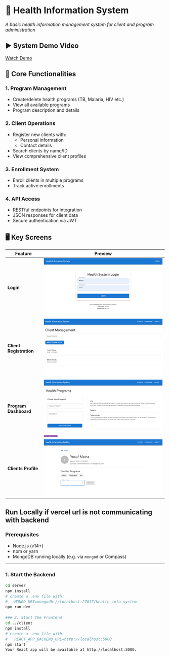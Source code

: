 # 🏥 Health Information System

*A basic health information management system for client and program administration*

## ▶️ System Demo Video
[Watch Demo](./client/public/Demo.mp4)
## 📌 Core Functionalities

### 1. Program Management
- Create/delete health programs (TB, Malaria, HIV etc.)
- View all available programs
- Program description and details

### 2. Client Operations
- Register new clients with:
  - Personal information
  - Contact details
- Search clients by name/ID
- View comprehensive client profiles

### 3. Enrollment System
- Enroll clients in multiple programs
- Track active enrollments

### 4. API Access
- RESTful endpoints for integration
- JSON responses for client data
- Secure authentication via JWT

## 🖥️ Key Screens

| Feature | Preview |
|---------|---------|
| **Login** | ![Login Screen](/client/public/images/login.png) |
| **Client Registration** | ![Registration](/client/public/images/clients.png) |
| **Program Dashboard** | ![Programs](/client/public/images/programs.png) |
| **Clients Profile** | ![Programs](/client/public/images/clientsProfile.png) |

## Run Locally if vercel url is not communicating with backend

### Prerequisites
- Node.js (v14+)
- npm or yarn
- MongoDB running locally (e.g. via `mongod` or Compass)

---

### 1. Start the Backend

```bash
cd server
npm install
# create a .env file with:
#   MONGO_URI=mongodb://localhost:27017/health_info_system
npm run dev

### 2. Start the Frontend
cd ../client
npm install
# create a .env file with:
#   REACT_APP_BACKEND_URL=http://localhost:5000
npm start
Your React app will be available at http://localhost:3000.